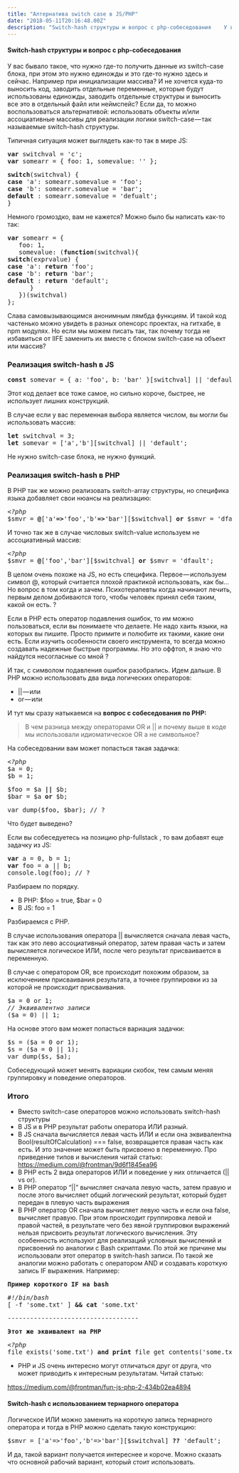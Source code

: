 ```yaml
---
title: "Алтернатива switch case в JS/PHP"
date: "2018-05-11T20:16:48.00Z"
description: "Switch-hash структуры и вопрос с php-собеседования    У вас бывало такое, что нужно где-то получить данные из switch-case блока,"
---
```


<h4>Switch-hash структуры и вопрос с php-собеседования</h4>

<p>У вас бывало такое, что нужно где-то получить данные из switch-case блока, при этом это нужно единожды и это где-то нужно здесь и сейчас. Например при инициализации массива? И не хочется куда-то выносить код, заводить отдельные переменные, которые будут использованы единожды, заводить отдельные структуры и выносить все это в отдельный файл или неймспейс? Если да, то можно воспользоваться альтернативой: использовать объекты и/или ассоциативные массивы для реализации логики switch-case — так называемые switch-hash структуры.</p>
<p>Типичная ситуация может выглядеть как-то так в мире JS:</p>
<pre><strong>var</strong> switchval = 'c';<br><strong>var</strong> somearr = { foo: 1, somevalue: '' };</pre>
<pre><strong>switch</strong>(switchval) {<br><strong>case</strong> 'a': somearr.somevalue = 'foo';<br><strong>case</strong> 'b': somearr.somevalue = 'bar';<br><strong>default </strong>: somearr.somevalue = 'defualt';<br>}</pre>
<p>Немного громоздко, вам не кажется? Можно было бы написать как-то так:</p>
<pre><strong>var</strong> somearr = {<br>   foo: 1,<br>   somevalue: (<strong>function</strong>(switchval){<br><strong>switch</strong>(exprvalue) {<br><strong>case</strong> 'a': <strong>return</strong> 'foo';<br><strong>case</strong> 'b': <strong>return</strong> 'bar';<br><strong>default </strong>: <strong>return</strong> 'default';<br>      }<br>   })(switchval)<br>};</pre>
<p>Слава самовызывающимся анонимным лямбда функциям. И такой код частенько можно увидеть в разных опенсорс проектах, на гитхабе, в npm модулях. Но если мы можем писать так, так почему тогда не избавиться от IIFE заменить их вместе с блоком switch-case на объект или массив?</p>
<h3>Реализация switch-hash в JS</h3>
<pre><strong>const</strong> somevar = { a: 'foo', b: 'bar' }[switchval] || 'default';</pre>
<p>Этот код делает все тоже самое, но сильно короче, быстрее, не использует лишних конструкций.</p>
<p>В случае если у вас переменная выбора является числом, вы могли бы использовать массив:</p>
<pre><strong>let</strong> switchval = 3;<br><strong>let</strong> somevar = ['a','b'][switchval] || 'default';</pre>
<p>Не нужно switch-case блока, не нужно функций.</p>
<h3>Реализация switch-hash в PHP</h3>
<p>В PHP так же можно реализовать switch-array структуры, но специфика языка добавляет свои нюансы на реализацию:</p>
<pre><em>&lt;?php<br></em>$smvr = <strong>@</strong>['a'<strong>=&gt;</strong>'foo','b'<strong>=&gt;</strong>'bar'][$switchval] <strong>or</strong> $smvr = 'dfault';</pre>
<p>И точно так же в случае числовых switch-value используем не ассоциативный массив:</p>
<pre><em>&lt;?php</em><br>$smvr = <strong>@</strong>['foo','bar'][$switchval] <strong>or</strong> $smvr = 'dfault';</pre>
<p>В целом очень похоже на JS, но есть специфика. Первое — используем символ @, который считается плохой практикой использовать, как бы… Но вопрос в том когда и зачем. Психотерапевты когда начинают лечить, первым делом добиваются того, чтобы человек принял себя таким, какой он есть. ?</p>
<p>Если в PHP есть оператор подавления ошибок, то им можно пользоваться, если вы понимаете что делаете. Не надо хаить языки, на которых вы пишите. Просто примите и полюбите их такими, какие они есть. Если изучить особенности своего инструмента, то всегда можно создавать надежные быстрые программы. Но это оффтоп, я знаю что найдутся несогласные со мной ?</p>
<p>И так, с символом подавления ошибок разобрались. Идем дальше. В PHP можно использовать два вида логических операторов:</p>
<ul>
<li>|| — или</li>
<li>or — или</li>
</ul>
<p>И тут мы сразу натыкаемся на <strong>вопрос с собеседования по PHP:</strong></p>
<blockquote><p>В чем разница между операторами OR и || и почему выше в коде мы использовали идиоматическое OR а не символьное?</p></blockquote>
<p>На собеседовании вам может попасться такая задачка:</p>
<pre><em>&lt;?php</em><br>$a = 0;<br>$b = 1;</pre>
<pre>$foo = $a <strong>||</strong> $b;<br>$bar = $a <strong>or</strong> $b;</pre>
<pre>var_dump($foo, $bar); // ?</pre>
<p>Что будет выведено?</p>
<p>Если вы собеседуетесь на позицию php-fullstack , то вам добавят еще задачку из JS:</p>
<pre><strong>var</strong> a = 0, b = 1;<br><strong>var</strong> foo = a || b;<br>console.log(foo); // ?</pre>
<p>Разбираем по порядку.</p>
<ul>
<li>В PHP: $foo = true, $bar = 0</li>
<li>В JS: foo = 1</li>
</ul>
<p>Разбираемся с PHP.</p>
<p>В случае использования оператора || вычисляется сначала левая часть, так как это лево ассоциативный оператор, затем правая часть и затем вычисляется логическое ИЛИ, после чего результат присваивается в переменную.</p>
<p>В случае с оператором OR, все происходит похожим образом, за исключением присваивания результата, а точнее группировки из за которой не происходит присваивания.</p>
<pre>$a = 0 or 1;<br><em>// Эквивалентно записи</em><br>($a = 0) || 1;</pre>
<p>На основе этого вам может попасться вариация задачки:</p>
<pre>$s = ($a = 0 or 1);<br>$s = ($a = 0 || 1);<br>var_dump($s, $a);</pre>
<p>Собеседующий может менять вариации скобок, тем самым меняя группировку и поведение операторов.</p>
<h3>Итого</h3>
<ul>
<li>Вместо switch-case операторов можно использовать switch-hash структуры</li>
<li>В JS и в PHP результат работы оператора ИЛИ разный.</li>
<li>В JS сначала вычисляется левая часть ИЛИ и если она эквивалентна Bool(resultOfCalculation) === false, возвращается правая часть как есть. И это значение может быть присвоено в переменную. Про приведение типов и вычисления читай статью: <a href="https://medium.com/@frontman/9d6f1845ea96" target="_blank" rel="noopener noreferrer">https://medium.com/@frontman/9d6f1845ea96</a>
</li>
<li>В PHP есть 2 вида операторов ИЛИ и поведение у них отличается (|| vs or).</li>
<li>В PHP оператор “||” вычисляет сначала левую часть, затем правую и после этого вычисляет общий логический результат, который будет передан в плевую часть выражения</li>
<li>В PHP оператор OR сначала вычисляет левую часть и если она false, вычисляет правую. При этом происходит группировка левой и правой частей, в результате чего без явной группировки выражений нельзя присвоить результат логического вычисления. Эту особенность используют для реализаций условных вычислений и присвоений по аналогии с Bash скриптами. По этой же причине мы использовали этот оператор в switch-hash записи. По такой же аналогии можно работать с оператором AND и создавать короткую запись IF выражения. Например:</li>
</ul>
<pre><strong>Пример короткого IF на bash</strong></pre>
<pre><em>#!/bin/bash<br></em>[ -f 'some.txt' ] <strong>&amp;&amp; cat</strong> 'some.txt'</pre>
<pre>-----------------------------------</pre>
<pre><strong>Этот же эквивалент на PHP</strong></pre>
<pre><em>&lt;?php</em><br>file_exists('some.txt') <strong>and</strong> <strong>print</strong> file_get_contents('some.txt');</pre>
<ul>
<li>PHP и JS очень интересно могут отличаться друг от друга, что может приводить к интересным результатам. Читай статью:</li>
</ul>
<p><a href="https://medium.com/@frontman/fun-js-php-2-434b02ea4894">https://medium.com/@frontman/fun-js-php-2-434b02ea4894</a></p>
<h4>Switch-hash с использованием тернарного оператора</h4>
<p>Логическое ИЛИ можно заменить на короткую запись тернарного оператора и тогда в PHP можно сделать такую конструкцию:</p>
<pre>$smvr = ['a'=&gt;'foo','b'=&gt;'bar'][$switchval] <strong>??</strong> 'default';</pre>
<p>И да, такой вариант получается интереснее и короче. Можно сказать что основной рабочий вариант, который стоит использовать.</p>




